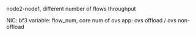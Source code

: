 node2-node1, different number of flows
throughput

NIC: bf3
variable: flow_num, core num of ovs
app: ovs offload / ovs non-offload 
